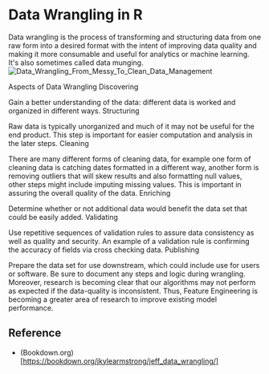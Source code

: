 # Data Wrangling in R
Data wrangling is the process of transforming and structuring data from one raw form into a desired format with the intent of improving data quality and making it more consumable and useful for analytics or machine learning. It's also sometimes called data munging.
![Data_Wrangling_From_Messy_To_Clean_Data_Management](https://github.com/Moheid/DataWranglinginR/assets/30018417/5d84c4a5-e488-44cc-b138-57a201bf4a1e)

Aspects of Data Wrangling
Discovering

Gain a better understanding of the data: different data is worked and organized in different ways.
Structuring

Raw data is typically unorganized and much of it may not be useful for the end product. This step is important for easier computation and analysis in the later steps.
Cleaning

There are many different forms of cleaning data, for example one form of cleaning data is catching dates formatted in a different way, another form is removing outliers that will skew results and also formatting null values, other steps might include imputing missing values.
This is important in assuring the overall quality of the data.
Enriching

Determine whether or not additional data would benefit the data set that could be easily added.
Validating

Use repetitive sequences of validation rules to assure data consistency as well as quality and security. An example of a validation rule is confirming the accuracy of fields via cross checking data.
Publishing

Prepare the data set for use downstream, which could include use for users or software. Be sure to document any steps and logic during wrangling.
Moreover, research is becoming clear that our algorithms may not perform as expected if the data-quality is inconsistent. Thus, Feature Engineering is becoming a greater area of research to improve existing model performance.

## Reference 
- (Bookdown.org)[https://bookdown.org/jkylearmstrong/jeff_data_wrangling/]

